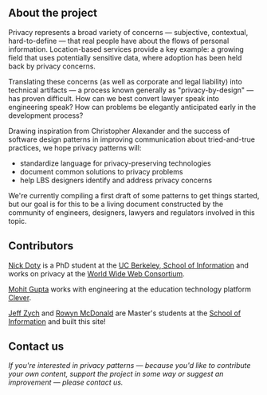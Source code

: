 ## About the project ##

Privacy represents a broad variety of concerns &mdash; subjective, contextual, hard-to-define &mdash; that real people have about the flows of personal information. Location-based services provide a key example: a growing field that uses potentially sensitive data, where adoption has been held back by privacy concerns.

Translating these concerns (as well as corporate and legal liability) into technical artifacts &mdash; a process known generally as "privacy-by-design" &mdash; has proven difficult. How can we best convert lawyer speak into engineering speak? How can problems be elegantly anticipated early in the development process?

Drawing inspiration from Christopher Alexander and the success of software design patterns in improving communication about tried-and-true practices, we hope privacy patterns will:

* standardize language for privacy-preserving technologies
* document common solutions to privacy problems
* help LBS designers identify and address privacy concerns

We're currently compiling a first draft of some patterns to get things started, but our goal is for this to be a living document constructed by the community of engineers, designers, lawyers and regulators involved in this topic. 

## Contributors ##

[Nick Doty](http://npdoty.name) is a PhD student at the [UC Berkeley, School of Information](http://ischool.berkeley.edu) and works on privacy at the [World Wide Web Consortium](http://www.w3.org).

[Mohit Gupta](http://mohitgupta.me) works with engineering at the education technology platform [Clever](http://clever.com).

[Jeff Zych](http://jlzych.com) and [Rowyn McDonald](http://www.rowyn.com) are Master's students at the [School of Information](http://ischool.berkeley.edu) and built this site!

## Contact us ##

*If you're interested in privacy patterns &mdash; because you'd like to contribute your own content, support the project in some way or suggest an improvement &mdash; please contact us.*
